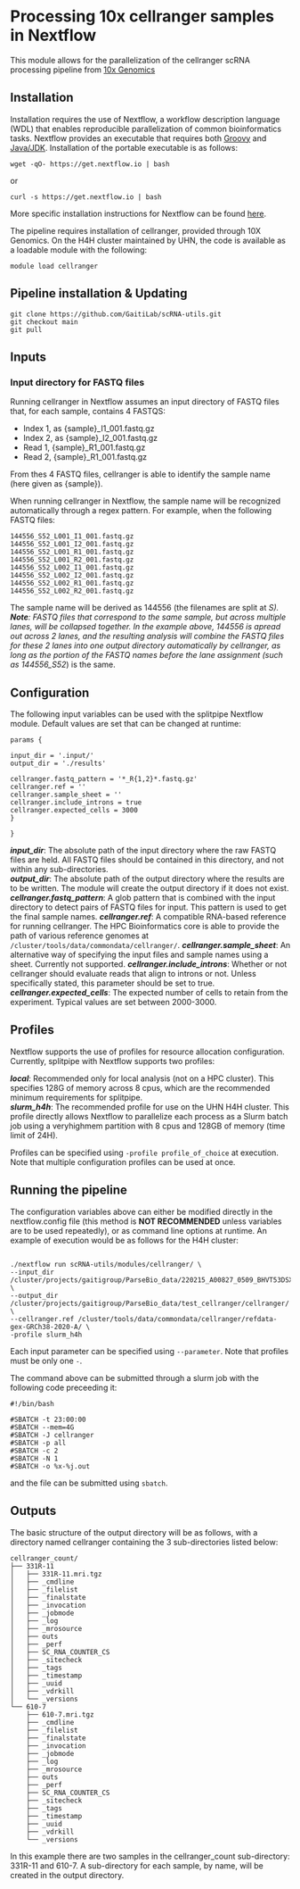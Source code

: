 # Processing 10x cellranger samples in Nextflow

This module allows for the parallelization of the cellranger scRNA processing pipeline from [10x Genomics](https://support.10xgenomics.com/single-cell-gene-expression/software/pipelines/latest/what-is-cell-ranger)

## Installation

Installation requires the use of Nextflow, a workflow description language (WDL) that enables reproducible parallelization of common bioinformatics tasks. Nextflow provides an executable that requires both [Groovy](https://groovy-lang.org/) and [Java/JDK](https://www.oracle.com/java/technologies/downloads/). Installation of the portable executable is as follows:

```
wget -qO- https://get.nextflow.io | bash
```
or 
```
curl -s https://get.nextflow.io | bash
```
More specific installation instructions for Nextflow can be found [here](https://www.nextflow.io/docs/latest/getstarted.html). 


The pipeline requires installation of cellranger, provided through 10X Genomics. On the H4H cluster maintained by UHN, the code is available as a loadable module with the following: 

```
module load cellranger
```

## Pipeline installation & Updating

```
git clone https://github.com/GaitiLab/scRNA-utils.git
git checkout main
git pull
```

## Inputs

### Input directory for FASTQ files

Running cellranger in Nextflow assumes an input directory of FASTQ files that, for each sample, contains 4 FASTQS:

* Index 1, as {sample}_I1_001.fastq.gz
* Index 2, as {sample}_I2_001.fastq.gz
* Read 1, {sample}_R1_001.fastq.gz
* Read 2, {sample}_R1_001.fastq.gz

From thes 4 FASTQ files, cellranger is able to identify the sample name (here given as {sample}).

When running cellranger in Nextflow, the sample name will be recognized automatically through a regex pattern. For example, when the following FASTQ files: 

```
144556_S52_L001_I1_001.fastq.gz
144556_S52_L001_I2_001.fastq.gz
144556_S52_L001_R1_001.fastq.gz
144556_S52_L001_R2_001.fastq.gz
144556_S52_L002_I1_001.fastq.gz
144556_S52_L002_I2_001.fastq.gz
144556_S52_L002_R1_001.fastq.gz
144556_S52_L002_R2_001.fastq.gz
```

The sample name will be derived as 144556 (the filenames are split at _S). \
**Note**: FASTQ files that correspond to the same sample, but across multiple lanes, will be collapsed together. In the example above, 144556 is apread out across 2 lanes, and the resulting analysis will combine the FASTQ files for these 2 lanes into one output directory automatically by cellranger, as long as the portion of the FASTQ names before the lane assignment (such as 144556_S52_) is the same. 
 

## Configuration

The following input variables can be used with the splitpipe Nextflow module. Default values are set that can be changed at runtime: 

```
params {

input_dir = '.input/'
output_dir = './results'

cellranger.fastq_pattern = '*_R{1,2}*.fastq.gz'
cellranger.ref = ''
cellranger.sample_sheet = ''
cellranger.include_introns = true
cellranger.expected_cells = 3000
}

}
```

***input_dir***: The absolute path of the input directory where the raw FASTQ files are held. All FASTQ files should be contained in this directory, and not within any sub-directories. \
***output_dir***: The absolute path of the output directory where the results are to be written. The module will create the output directory if it does not exist. \
***cellranger.fastq_pattern***: A glob pattern that is combined with the input directory to detect pairs of FASTQ files for input. This pattern is used to get the final sample names. 
***cellranger.ref***: A compatible RNA-based reference for running cellranger. The HPC Bioinformatics core is able to provide the path of various reference genomes at `/cluster/tools/data/commondata/cellranger/`. 
***cellranger.sample_sheet***: An alternative way of specifying the input files and sample names using a sheet. Currently not supported.
***cellranger.include_introns***: Whether or not cellranger should evaluate reads that align to introns or not. Unless specifically stated, this parameter should be set to true.
***cellranger.expected_cells***: The expected number of cells to retain from the experiment. Typical values are set between 2000-3000.

## Profiles

Nextflow supports the use of profiles for resource allocation configuration. Currently, splitpipe with Nextflow supports two profiles: 

***local***: Recommended only for local analysis (not on a HPC cluster). This specifies 128G of memory across 8 cpus, which are the recommended minimum requirements for splitpipe. \
***slurm_h4h***: The recommended profile for use on the UHN H4H cluster. This profile directly allows Nextflow to parallelize each process as a Slurm batch job using a veryhighmem partition with 8 cpus and 128GB of memory (time limit of 24H). 

Profiles can be specified using ```-profile profile_of_choice``` at execution. Note that multiple configuration profiles can be used at once.

## Running the pipeline

The configuration variables above can either be modified directly in the nextflow.config file (this method is **NOT RECOMMENDED** unless variables are to be used repeatedly), or as command line options at runtime. An example of execution would be as follows for the H4H cluster: 


```

./nextflow run scRNA-utils/modules/cellranger/ \
--input_dir  /cluster/projects/gaitigroup/ParseBio_data/220215_A00827_0509_BHVT53DSX2_NU210019/fastq/ \
--output_dir /cluster/projects/gaitigroup/ParseBio_data/test_cellranger/cellranger/ \
--cellranger.ref /cluster/tools/data/commondata/cellranger/refdata-gex-GRCh38-2020-A/ \
-profile slurm_h4h
```

Each input parameter can be specified using ```--parameter```. Note that profiles must be only one ```-```. 

The command above can be submitted through a slurm job with the following code preceeding it: 

```
#!/bin/bash

#SBATCH -t 23:00:00
#SBATCH --mem=4G
#SBATCH -J cellranger
#SBATCH -p all
#SBATCH -c 2
#SBATCH -N 1     
#SBATCH -o %x-%j.out
```

and the file can be submitted using `sbatch`. 



## Outputs

The basic structure of the output directory will be as follows, with a directory named cellranger containing the 3 sub-directories listed below: 

```
cellranger_count/
├── 331R-11
│   ├── 331R-11.mri.tgz
│   ├── _cmdline
│   ├── _filelist
│   ├── _finalstate
│   ├── _invocation
│   ├── _jobmode
│   ├── _log
│   ├── _mrosource
│   ├── outs
│   ├── _perf
│   ├── SC_RNA_COUNTER_CS
│   ├── _sitecheck
│   ├── _tags
│   ├── _timestamp
│   ├── _uuid
│   ├── _vdrkill
│   └── _versions
└── 610-7
    ├── 610-7.mri.tgz
    ├── _cmdline
    ├── _filelist
    ├── _finalstate
    ├── _invocation
    ├── _jobmode
    ├── _log
    ├── _mrosource
    ├── outs
    ├── _perf
    ├── SC_RNA_COUNTER_CS
    ├── _sitecheck
    ├── _tags
    ├── _timestamp
    ├── _uuid
    ├── _vdrkill
    └── _versions
```

In this example there are two samples in the cellranger_count sub-directory: 331R-11 and 610-7. A sub-directory for each sample, by name, will be created in the output directory.